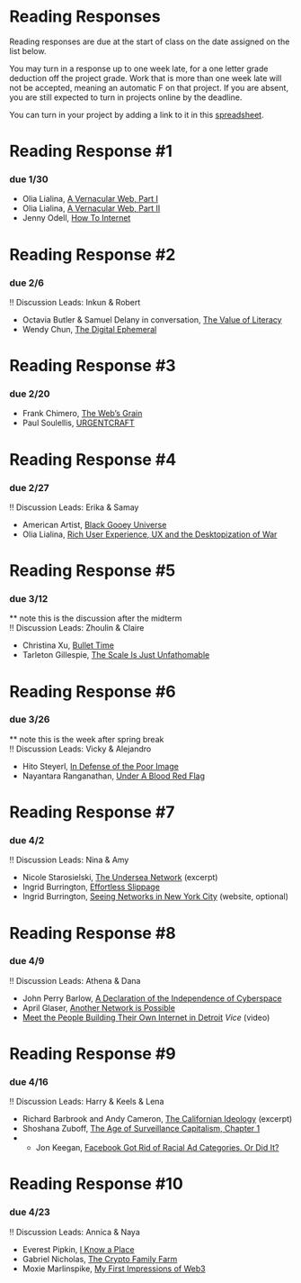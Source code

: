 # Reading Responses
Reading responses are due at the start of class on the date assigned on the list below.

You may turn in a response up to one week late, for a one letter grade deduction off the project grade. Work that is more than one week late will not be accepted, meaning an automatic F on that project. If you are absent, you are still expected to turn in projects online by the deadline.

You can turn in your project by adding a link to it in this [spreadsheet](https://docs.google.com/spreadsheets/d/1I4rMb-gg-LCbdFIfDhe7uzGNk5gqZN4I2E5XjWZsquM/edit#gid=1715658920).

# Reading Response #1
### due 1/30
* Olia Lialina, [A Vernacular Web, Part I](http://art.teleportacia.org/observation/vernacular/)
* Olia Lialina, [A Vernacular Web, Part II](http://contemporary-home-computing.org/vernacular-web-2/)
* Jenny Odell, [How To Internet](https://humanparts.medium.com/how-to-internet-6c379e75c8e0)

# Reading Response #2
### due 2/6
‼️ Discussion Leads: Inkun & Robert  
* Octavia Butler & Samuel Delany in conversation, [The Value of Literacy](https://www.blackhistory.mit.edu/archive/transcript-octavia-butler-and-samuel-delany-1998)
* Wendy Chun, [The Digital Ephemeral](https://arena-attachments.s3.amazonaws.com/14824958/1fa6a1f044fd6eea7bde0f131dc6e268.pdf?1642897047)

# Reading Response #3
### due 2/20
* Frank Chimero, [The Web’s Grain](https://frankchimero.com/blog/2015/the-webs-grain/)
* Paul Soulellis, [URGENTCRAFT](https://soulellis.com/writing/post-documenta/index.html)

# Reading Response #4
### due 2/27 
‼️ Discussion Leads: Erika & Samay  
* American Artist, [Black Gooey Universe](https://web.archive.org/web/20220320101557/https://unbag.net/end/black-gooey-universe)
* Olia Lialina, [Rich User Experience, UX and the Desktopization of War](http://contemporary-home-computing.org/RUE/)

# Reading Response #5
### due 3/12
** note this is the discussion after the midterm  
‼️ Discussion Leads: Zhoulin & Claire  
* Christina Xu, [Bullet Time](https://logicmag.io/china/bullet-time/)
* Tarleton Gillespie, [The Scale Is Just Unfathomable](https://logicmag.io/scale/the-scale-is-just-unfathomable/)

# Reading Response #6
### due 3/26
** note this is the week after spring break  
‼️ Discussion Leads:  Vicky & Alejandro  
* Hito Steyerl, [In Defense of the Poor Image](https://www.e-flux.com/journal/10/61362/in-defense-of-the-poor-image/)
* Nayantara Ranganathan, [Under A Blood Red Flag](https://logicmag.io/commons/under-a-blood-red-flag/)

# Reading Response #7
### due 4/2
‼️ Discussion Leads:  Nina & Amy  
* Nicole Starosielski, [The Undersea Network](https://blogs.commons.georgetown.edu/engl-711-fall2017/files/2017/08/The-Undersea-Network_Starosielski.pdf) (excerpt)
* Ingrid Burrington, [Effortless Slippage](https://www.e-flux.com/architecture/dimensions-of-citizenship/178279/effortless-slippage/)
* Ingrid Burrington, [Seeing Networks in New York City](http://seeingnetworks.in/nyc/) (website, optional)

# Reading Response #8
### due 4/9
‼️ Discussion Leads: Athena & Dana  
* John Perry Barlow, [A Declaration of the Independence of Cyberspace](https://www.eff.org/cyberspace-independence)
* April Glaser, [Another Network is Possible](https://logicmag.io/bodies/another-network-is-possible/)
* [Meet the People Building Their Own Internet in Detroit](https://video.vice.com/en_us/video/motherboard-dear-future-people-building-their-own-internet-detroit/59cebd5795073d0905939aeb) *Vice* (video)

# Reading Response #9
### due 4/16
‼️ Discussion Leads:  Harry & Keels & Lena  
* Richard Barbrook and Andy Cameron, [The Californian Ideology](https://arena-attachments.s3.amazonaws.com/14592114/c5f597590707072ee524f5c252faf4c6.pdf?1641475747) (excerpt)
* Shoshana Zuboff, [The Age of Surveillance Capitalism, Chapter 1](https://arena-attachments.s3.amazonaws.com/16000558/ca7ec9746b00ffe28db50d0278a6a72c.pdf?1649627612)
* * Jon Keegan, [Facebook Got Rid of Racial Ad Categories. Or Did It?](https://themarkup.org/citizen-browser/2021/07/09/facebook-got-rid-of-racial-ad-categories-or-did-it)

# Reading Response #10
### due 4/23
‼️ Discussion Leads: Annica & Naya  
* Everest Pipkin, [I Know a Place](https://pioneerworks.org/broadcast/i-know-a-place-pipkin)
* Gabriel Nicholas, [The Crypto Family Farm](https://logicmag.io/bodies/the-crypto-family-farm/)
* Moxie Marlinspike, [My First Impressions of Web3](https://moxie.org/2022/01/07/web3-first-impressions.html)
